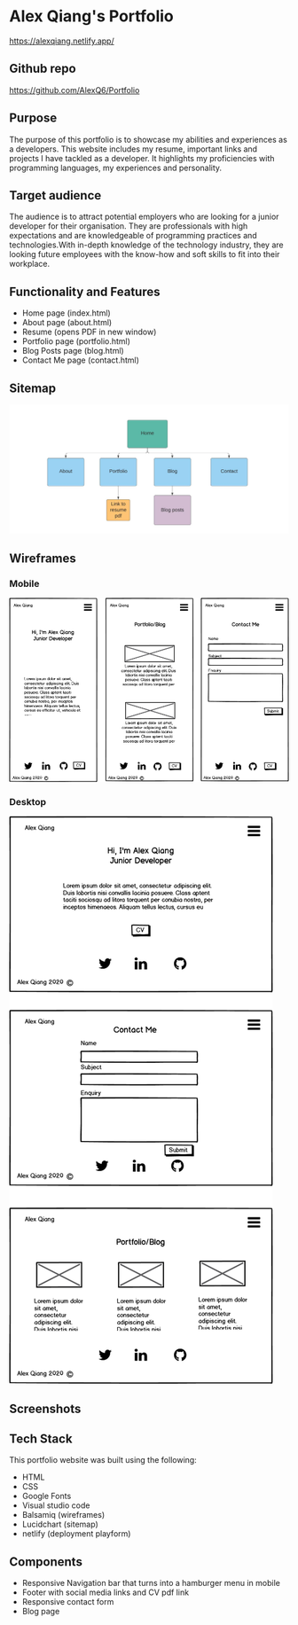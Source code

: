 # Alex Qiang's Portfolio

https://alexqiang.netlify.app/

## Github repo
https://github.com/AlexQ6/Portfolio

## Purpose
The purpose of this portfolio is to showcase my abilities and experiences as a developers. This website includes my resume, important links and projects I have tackled as a developer. It highlights my proficiencies with programming languages, my experiences and personality.

## Target audience
The audience is to attract potential employers who are looking for a junior developer for their organisation. They are professionals with high expectations and are knowledgeable of programming practices and technologies.With in-depth knowledge of the technology industry, they are looking future employees with the know-how and soft skills to fit into their workplace.

## Functionality and Features

- Home page (index.html)
- About page (about.html)
- Resume (opens PDF in new window)
- Portfolio page (portfolio.html)
- Blog Posts page (blog.html)
- Contact Me page (contact.html)

## Sitemap
![Sitemap](./docs/sitemap.jpeg)

## Wireframes
### Mobile
![Wireframes](./docs/wireframe1.png)
### Desktop
![Wireframes](./docs/wireframe2.png)

## Screenshots

## Tech Stack
This portfolio website was built using the following:

 - HTML
 - CSS
 - Google Fonts
 - Visual studio code
 - Balsamiq (wireframes)
 - Lucidchart (sitemap)
 - netlify (deployment playform)

 ## Components
 - Responsive Navigation bar that turns into a hamburger menu in mobile
 - Footer with social media links and CV pdf link
 - Responsive contact form
 - Blog page